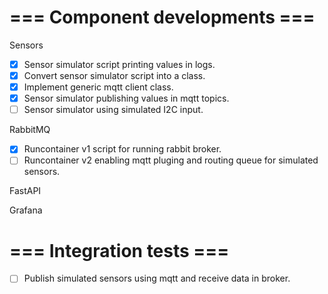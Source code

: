 
=== Component developments ===
==============================
Sensors
- [x] Sensor simulator script printing values in logs.
- [x] Convert sensor simulator script into a class.
- [x] Implement generic mqtt client class.
- [x] Sensor simulator publishing values in mqtt topics.
- [ ] Sensor simulator using simulated I2C input.

RabbitMQ
- [x] Runcontainer v1 script for running rabbit broker.
- [ ] Runcontainer v2 enabling mqtt pluging and routing queue for simulated sensors.

FastAPI

Grafana

=== Integration tests ===
=========================
- [ ] Publish simulated sensors using mqtt and receive data in broker.